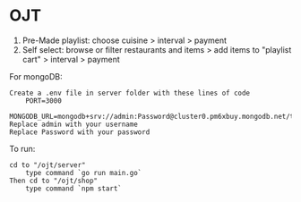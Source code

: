 # OJT


1. Pre-Made playlist: choose cuisine > interval > payment 
2. Self select: browse or filter restaurants and items > add items to "playlist cart" > interval > payment

For mongoDB:
```
Create a .env file in server folder with these lines of code
    PORT=3000
    MONGODB_URL=mongodb+srv://admin:Password@cluster0.pm6xbuy.mongodb.net/test
Replace admin with your username
Replace Password with your password
```

To run:
```
cd to "/ojt/server" 
    type command `go run main.go`
Then cd to "/ojt/shop" 
    type command `npm start`
```
